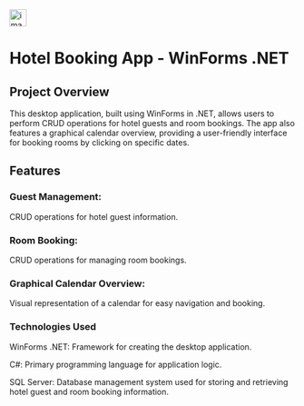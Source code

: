 <img width="30px" src="https://www.freecodecamp.org/news/content/images/size/w1000/2021/09/Repositories-1.png" alt="image_name png" />

# Hotel Booking App - WinForms .NET
## Project Overview
This desktop application, built using WinForms in .NET, allows users to perform CRUD operations for hotel guests and room bookings. The app also features a graphical calendar overview, providing a user-friendly interface for booking rooms by clicking on specific dates.

## Features
### Guest Management:
CRUD operations for hotel guest information.

### Room Booking:
CRUD operations for managing room bookings.

### Graphical Calendar Overview:
Visual representation of a calendar for easy navigation and booking.

### Technologies Used
WinForms .NET: Framework for creating the desktop application.

C#: Primary programming language for application logic.

SQL Server: Database management system used for storing and retrieving hotel guest and room booking information.
